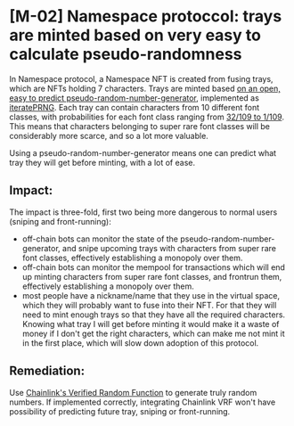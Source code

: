 # [M-02] Namespace protoccol: trays are minted based on very easy to calculate pseudo-randomness

In Namespace protocol, a Namespace NFT is created from fusing trays, which are NFTs holding 7 characters. Trays are minted based [on an open, easy to predict pseudo-random-number-generator](https://github.com/code-423n4/2023-03-canto-identity/blob/main/canto-namespace-protocol/src/Tray.sol#L247), implemented as [iteratePRNG](https://github.com/code-423n4/2023-03-canto-identity/blob/main/canto-namespace-protocol/src/Utils.sol#L256). Each tray can contain characters from 10 different font classes, with probabilities for each font class ranging from [32/109 to 1/109](https://github.com/code-423n4/2023-03-canto-identity/blob/main/canto-namespace-protocol/src/Tray.sol#L22). This means that characters belonging to super rare font classes will be considerably more scarce, and so a lot more valuable.

Using a pseudo-random-number-generator means one can predict what tray they will get before minting, with a lot of ease.

## Impact:
The impact is three-fold, first two being more dangerous to normal users (sniping and front-running):

* off-chain bots can monitor the state of the pseudo-random-number-generator, and snipe upcoming trays with characters from super rare font classes, effectively establishing a monopoly over them.
* off-chain bots can monitor the mempool for transactions which will end up minting characters from super rare font classes, and frontrun them, effectively establishing a monopoly over them.
* most people have a nickname/name that they use in the virtual space, which they will probably want to fuse into their NFT. For that they will need to mint enough trays so that they have all the required characters. Knowing what tray I will get before minting it would make it a waste of money if I don't get the right characters, which can make me not mint it in the first place, which will slow down adoption of this protocol.

## Remediation:
Use [Chainlink's Verified Random Function](https://chain.link/vrf) to generate truly random numbers. If implemented correctly, integrating Chainlink VRF won't have possibility of predicting future tray, sniping or front-running.
